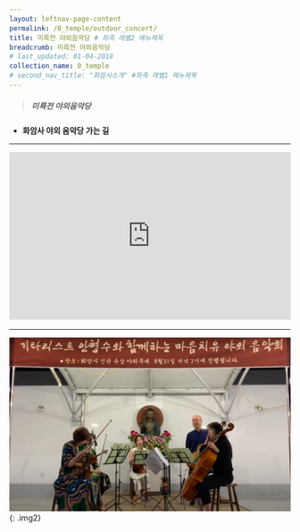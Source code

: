 ```yaml
---
layout: leftnav-page-content
permalink: /0_temple/outdoor_concert/
title: 미륵전 야외음악당 # 좌측 레벨2 메뉴제목
breadcrumb: 미륵전 야외음악당 
# last_updated: 01-04-2018 
collection_name: 0_temple
# second_nav_title: "화암사소개" #좌측 레벨1 메뉴제목
---
```


> ##### **미륵전 야외음악당**

* **화암사 야외 음악당 가는 길**
---
<iframe width="100%"
        height="300"
        src="https://youtube.com/embed/6Qj1Mk6YbmE?t=15"
        frameborder="0"
        allow="autoplay; encrypted-media"
        allowfullscreen></iframe>
        
----
![](/images/outdoormusic.png){: .img2}
